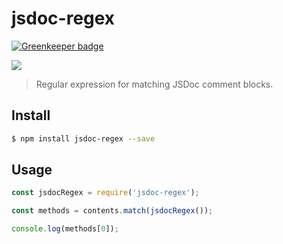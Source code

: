 
# jsdoc-regex

[![Greenkeeper badge](https://badges.greenkeeper.io/neogeek/jsdoc-regex.svg)](https://greenkeeper.io/)

[![](http://img.shields.io/npm/v/jsdoc-regex.svg?style=flat)](https://www.npmjs.org/package/jsdoc-regex/)

> Regular expression for matching JSDoc comment blocks.

## Install

```bash
$ npm install jsdoc-regex --save
```

## Usage

```javascript
const jsdocRegex = require('jsdoc-regex');

const methods = contents.match(jsdocRegex());

console.log(methods[0]);
```
